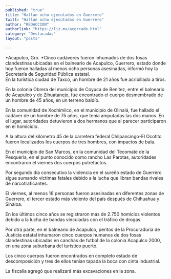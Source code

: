 ```yaml
---
published: "true"
title: "Hallan ocho ejecutados en Guerrero"
twitt: "Hallan ocho ejecutados en Guerrero"
author: "REDACCION"
authorlink: "https://ljz.mx/acercade.html"
category: "Destacadas"
layout: "posts"

---
```




*Acapulco, Gro. *Cinco cadáveres fueron inhumados de dos fosas clandestinas ubicadas en el balneario de Acapulco, Guerrero, estado donde hoy fueron halladas al menos ocho personas asesinadas, informó hoy la Secretaría de Seguridad Pública estatal.  
  En la turística ciudad de Taxco, un hombre de 21 años fue acribillado a tiros.



  En la colonia Obrera del municipio de Coyuca de Benítez, entre el balneario de Acapulco y de Zihuatanejo, fue encontrado el cuerpo desmembrado de un hombre de 45 años, en un terreno baldío.



  En la comunidad de Xochimilco, en el municipio de Olinalá, fue hallado el cadáver de un hombre de 75 años, que tenía amputadas las dos manos. En el lugar, autoridades detuvieron a dos hermanos que al parecer participaron en el homicidio.



  A la altura del kilómetro 45 de la carretera federal Chilpancingo-El Ocotito fueron localizados los cuerpos de tres hombres, con impactos de bala.



  En el municipio de San Marcos, en la comunidad del Tecomate de la Pesquería, en el punto conocido como rancho Las Parotas, autoridades encontraron el viernes dos cuerpos putrefactos.



  Por segundo día consecutivo la violencia en el sureño estado de Guerrero sigue sumando víctimas fatales debido a la lucha que libran bandas rivales de narcotraficantes.



  El viernes, al menos 16 personas fueron asesinadas en diferentes zonas de Guerrero, el tercer estado más violento del país después de Chihuahua y Sinaloa.



  En los últimos cinco años se registraron más de 2.750 homicios violentos debido a la lucha de bandas vinculadas con el tráfico de drogas.



  Por otra parte, en el balneario de Acapulco, peritos de la Procuraduría de Justicia estatal inhumaron cinco cuerpos humanos de dos fosas clandestinas ubicadas en canchas de futbol de la colonia Acapulco 2000, en una zona suburbana del turístico puerto.



  Los cinco cuerpos fueron encontrados en completo estado de descomposición y tres de ellos tenían tapada la boca con cinta industrial.



  La fiscalía agregó que realizará más excavaciones en la zona.

